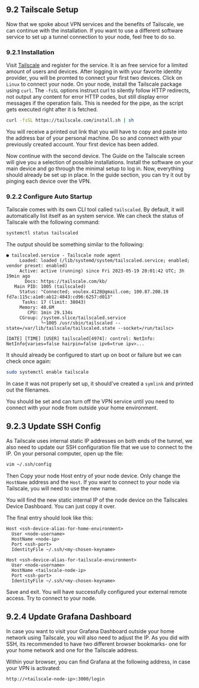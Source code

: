 ## 9.2 Tailscale Setup

Now that we spoke about VPN services and the benefits of Tailscale, we can continue with the installation. If you want to use a different software service to set up a tunnel connection to your node, feel free to do so.

### 9.2.1 Installation

Visit [Tailscale](https://tailscale.com/) and register for the service. It is an free service for a limited amount of users and devices. After logging in with your favorite identity provider, you will be promted to connect your first two devices. Click on `Linux` to connect your node. On your node, install the Tailscale package using `curl`. The `-fsSL` options instruct curl to silently follow HTTP redirects, not output any content for error HTTP codes, but still display error messages if the operation fails. This is needed for the pipe, as the script gets executed right after it is fetched.

```sh
curl -fsSL https://tailscale.com/install.sh | sh
```

You will receive a printed out link that you will have to copy and paste into the address bar of your personal machine. Do so and connect with your previously created account. Your first device has been added.

Now continue with the second device. The Guide on the Tailscale screen will give you a selection of possible installations. Install the software on your main device and go through the minimal setup to log in. Now, everything should already be set up in place. In the guide section, you can try it out by pinging each device over the VPN.

### 9.2.2 Configure Auto Startup

Tailscale comes with its own CLI tool called `tailscaled`. By default, it will automatically list itself as an system service. We can check the status of Tailscale with the following command:

```sh
systemctl status tailscaled
```

The output should be something similar to the following:

```text
● tailscaled.service - Tailscale node agent
     Loaded: loaded (/lib/systemd/system/tailscaled.service; enabled; vendor preset: enabled)
     Active: active (running) since Fri 2023-05-19 20:01:42 UTC; 3h 19min ago
       Docs: https://tailscale.com/kb/
   Main PID: 1005 (tailscaled)
     Status: "Connected; voulex.4128@gmail.com; 100.87.208.19 fd7a:115c:a1e0:ab12:4843:cd96:6257:d013"
      Tasks: 17 (limit: 38043)
     Memory: 40.6M
        CPU: 1min 29.134s
     CGroup: /system.slice/tailscaled.service
             └─1005 /usr/sbin/tailscaled --state=/var/lib/tailscale/tailscaled.state --socket=/run/tailsc>

[DATE] [TIME] [USER] tailscaled[4974]: control: NetInfo: NetInfo{varies=false hairpin=false ipv6=true ipv>...
```

It should already be configured to start up on boot or failure but we can check once again:

```sh
sudo systemctl enable tailscale
```

In case it was not properly set up, it should've created a `symlink` and printed out the filenames.

You should be set and can turn off the VPN service until you need to connect with your node from outside your home environment.

## 9.2.3 Update SSH Config

As Tailscale uses internal static IP addresses on both ends of the tunnel, we also need to update our SSH configuration file that we use to connect to the IP. On your personal computer, open up the file:

```sh
vim ~/.ssh/config
```

Then Copy your node Host entry of your node device. Only change the `HostName` address and the `Host`. If you want to connect to your node via Tailscale, you will need to use the new name.

You will find the new static internal IP of the node device on the Tailscales Device Dashboard. You can just copy it over.

The final entry should look like this:

```text
Host <ssh-device-alias-for-home-environment>
  User <node-username>
  HostName <node-ip>
  Port <ssh-port>
  IdentityFile ~/.ssh/<my-chosen-keyname>

Host <ssh-device-alias-for-tailscale-environment>
  User <node-username>
  HostName <tailscale-node-ip>
  Port <ssh-port>
  IdentityFile ~/.ssh/<my-chosen-keyname>
```

Save and exit. You will have successfully configured your external remote access. Try to connect to your node.

## 9.2.4 Update Grafana Dashboard

In case you want to visit your Grafana Dashboard outside your home network using Tailscale, you will also need to adjust the IP. As you did with SSH, its recommended to have two different browser bookmarks- one for your home network and one for the Tailscale address.

Within your browser, you can find Grafana at the following address, in case your VPN is activated:

```text
http://<tailscale-node-ip>:3000/login
```
